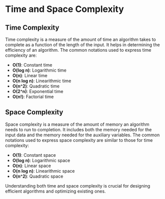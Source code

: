 # Time and Space Complexity

## Time Complexity

Time complexity is a measure of the amount of time an algorithm takes to complete as a function of the length of the input. It helps in determining the efficiency of an algorithm. The common notations used to express time complexity are:

- **O(1)**: Constant time
- **O(log n)**: Logarithmic time
- **O(n)**: Linear time
- **O(n log n)**: Linearithmic time
- **O(n^2)**: Quadratic time
- **O(2^n)**: Exponential time
- **O(n!)**: Factorial time

## Space Complexity

Space complexity is a measure of the amount of memory an algorithm needs to run to completion. It includes both the memory needed for the input data and the memory needed for the auxiliary variables. The common notations used to express space complexity are similar to those for time complexity:

- **O(1)**: Constant space
- **O(log n)**: Logarithmic space
- **O(n)**: Linear space
- **O(n log n)**: Linearithmic space
- **O(n^2)**: Quadratic space

Understanding both time and space complexity is crucial for designing efficient algorithms and optimizing existing ones.
